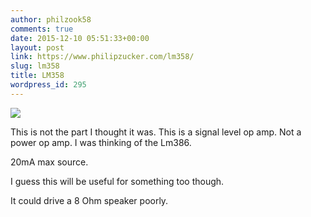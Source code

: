 ```yaml
---
author: philzook58
comments: true
date: 2015-12-10 05:51:33+00:00
layout: post
link: https://www.philipzucker.com/lm358/
slug: lm358
title: LM358
wordpress_id: 295
---
```


![](http://philzucker.nfshost.com/wordpress/wp-content/uploads/2015/12/Thu-Dec-10-2015-002533-GMT-0500-EST.png)

This is not the part I thought it was. This is a signal level op amp. Not a power op amp. I was thinking of the Lm386.

20mA max source.

I guess this will be useful for something too though.

It could drive a 8 Ohm speaker poorly.
